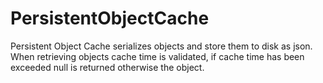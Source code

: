 PersistentObjectCache
=====================

Persistent Object Cache serializes objects and store them to disk as json. When retrieving objects cache time is validated, if cache time has been exceeded null is returned otherwise the object.
